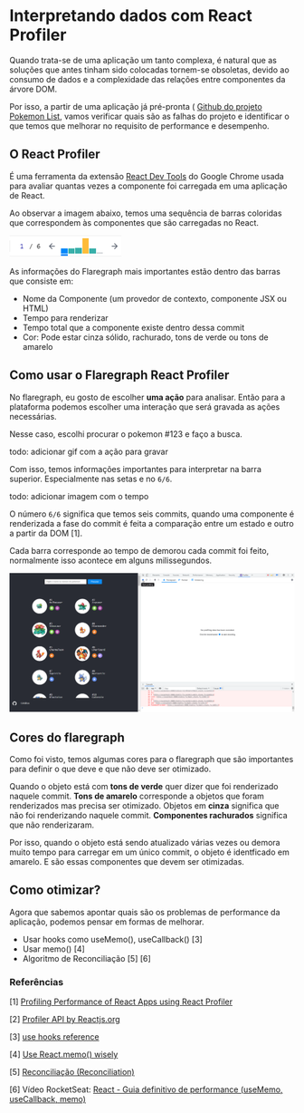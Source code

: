 # Interpretando dados com React Profiler

Quando trata-se de uma aplicação um tanto complexa, é natural que as soluções que antes tinham sido colocadas tornem-se obsoletas, devido ao consumo de dados e a complexidade das relações entre componentes da árvore DOM.

Por isso, a partir de uma aplicação já pré-pronta ( [Github do projeto Pokemon List](https://github.com/NatSatie/pokemon-list), vamos verificar quais são as falhas do projeto e identificar o que temos que melhorar no requisito de performance e desempenho.

## O React Profiler

É uma ferramenta da extensão [React Dev Tools](https://chrome.google.com/webstore/detail/react-developer-tools/fmkadmapgofadopljbjfkapdkoienihi) do Google Chrome usada para avaliar quantas vezes a componente foi carregada em uma aplicação de React.

Ao observar a imagem abaixo, temos uma sequência de barras coloridas que correspondem às componentes que são carregadas no React. 

![](https://raw.githubusercontent.com/NatSatie/StudyNotes/main/react/reactprofiler/timeline.png)

As informações do Flaregraph mais importantes estão dentro das barras que consiste em:

- Nome da Componente (um provedor de contexto, componente JSX ou HTML)
- Tempo para renderizar
- Tempo total que a componente existe dentro dessa commit
- Cor: Pode estar cinza sólido, rachurado, tons de verde ou tons de amarelo

## Como usar o Flaregraph React Profiler 

No flaregraph, eu gosto de escolher **uma ação** para analisar. Então para a plataforma podemos escolher uma interação que será gravada as ações necessárias.

Nesse caso, escolhi procurar o pokemon #123 e faço a busca.

todo: adicionar gif com a ação para gravar

Com isso, temos informações importantes para interpretar na barra superior. Especialmente nas setas e no `6/6`.

todo: adicionar imagem com o tempo

O número `6/6` significa que temos seis commits, quando uma componente é renderizada a fase do commit é feita a comparação entre um estado e outro a partir da DOM [1].

Cada barra corresponde ao tempo de demorou cada commit foi feito, normalmente isso acontece em alguns milissegundos.

![](https://raw.githubusercontent.com/NatSatie/StudyNotes/main/react/reactprofiler/action.gif)

## Cores do flaregraph

Como foi visto, temos algumas cores para o flaregraph que são importantes para definir o que deve e que não deve ser otimizado.

Quando o objeto está com **tons de verde** quer dizer que foi renderizado naquele commit. **Tons de amarelo** corresponde a objetos que foram renderizados mas precisa ser otimizado. Objetos em **cinza** significa que não foi renderizando naquele commit. **Componentes rachurados** significa que não renderizaram.

Por isso, quando o objeto está sendo atualizado várias vezes ou demora muito tempo para carregar em um único commit, o objeto é identficado em amarelo. E são essas componentes que devem ser otimizadas.

## Como otimizar?

Agora que sabemos apontar quais são os problemas de performance da aplicação, podemos pensar em formas de melhorar. 

- Usar hooks como useMemo(), useCallback() [3]
- Usar memo() [4]
- Algoritmo de Reconciliação [5] [6]



 ### Referências

[1] [Profiling Performance of React Apps using React Profiler](https://blog.bitsrc.io/profiling-performance-of-react-apps-using-react-profiler-d02d77f3c96a)

[2] [Profiler API by Reactjs.org](https://reactjs.org/docs/profiler.html?)

[3] [use hooks reference](https://pt-br.reactjs.org/docs/hooks-reference.html#usecallback)

[4] [Use React.memo() wisely](https://dmitripavlutin.com/use-react-memo-wisely/)

[5] [Reconciliação (Reconciliation)](https://pt-br.reactjs.org/docs/reconciliation.html)

[6] Vídeo RocketSeat: [React - Guia definitivo de performance (useMemo, useCallback, memo)](https://youtu.be/NmU2nNehNNY)

